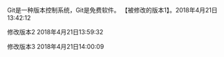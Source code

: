 Git是一种版本控制系统，Git是免费软件。
【被修改的版本1】。2018年4月21日13:42:12

修改版本2 2018年4月21日13:59:32

修改版本3 2018年4月21日14:00:09